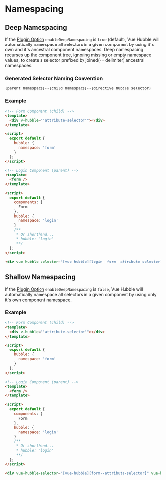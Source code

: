 # Namespacing

## Deep Namespacing

If the [Plugin Option](/guide/plugin-options.md) `enableDeepNamespacing` is `true` (default), Vue Hubble will automatically
namespace all selectors in a given component by using it's own and it's ancestral
component namespaces. Deep namespacing recurses up the component
tree, ignoring missing or empty namespace values, to create
a selector prefixed by joined(`--` delimiter)
ancestral namespaces.

### Generated Selector Naming Convention

`{parent namespace}--{child namespace}--{directive hubble selector}`

### Example

```html
<!-- Form Component (child) -->
<template>
  <div v-hubble="'attribute-selector'"></div>
</template>

<script>
  export default {
    hubble: {
      namespace: 'form'
    }
  };
</script>

<!-- Login Component (parent) -->
<template>
  <form />
</template>

<script>
  export default {
    components: {
      Form
    },
    hubble: {
      namespace: 'login'
    }
    /**
     * Or shorthand...
     * hubble: 'login'
     **/
  };
</script>

<div vue-hubble-selector="[vue-hubble][login--form--attribute-selector]" vue-hubble login--form--attribute-selector></div>
```

## Shallow Namespacing

If the [Plugin Option](/guide/plugin-options.md) `enableDeepNamespacing` is `false`, Vue Hubble will automatically namespace
all selectors in a given component by using only it's own component namespace.

### Example

```html
<!-- Form Component (child) -->
<template>
  <div v-hubble="'attribute-selector'"></div>
</template>

<script>
  export default {
    hubble: {
      namespace: 'form'
    }
  };
</script>

<!-- Login Component (parent) -->
<template>
  <form />
</template>

<script>
  export default {
    components: {
      Form
    },
    hubble: {
      namespace: 'login'
    }
    /**
     * Or shorthand...
     * hubble: 'login'
     **/
  };
</script>

<div vue-hubble-selector="[vue-hubble][form--attribute-selector]" vue-hubble form--attribute-selector></div>
```
